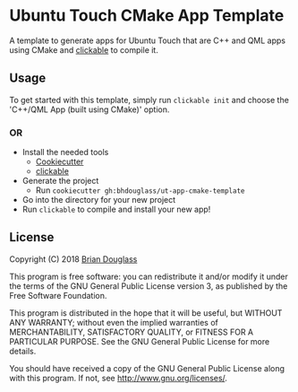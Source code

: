 # Ubuntu Touch CMake App Template

A template to generate apps for Ubuntu Touch that are C++ and QML apps using
CMake and [clickable](http://clickable.bhdouglass.com/en/latest/) to compile it.

## Usage

To get started with this template, simply run `clickable init` and choose the
'C++/QML App (built using CMake)' option.

### OR

* Install the needed tools
    * [Cookiecutter](https://cookiecutter.readthedocs.io/en/latest/)
    * [clickable](http://clickable.bhdouglass.com/en/latest/)
* Generate the project
    * Run `cookiecutter gh:bhdouglass/ut-app-cmake-template`
* Go into the directory for your new project
* Run `clickable` to compile and install your new app!

## License

Copyright (C) 2018 [Brian Douglass](http://bhdouglass.com/)

This program is free software: you can redistribute it and/or modify it under the terms of the GNU General Public License version 3, as published
by the Free Software Foundation.

This program is distributed in the hope that it will be useful, but WITHOUT ANY WARRANTY; without even the implied warranties of MERCHANTABILITY, SATISFACTORY QUALITY, or FITNESS FOR A PARTICULAR PURPOSE.  See the GNU General Public License for more details.

You should have received a copy of the GNU General Public License along with this program.  If not, see <http://www.gnu.org/licenses/>.
